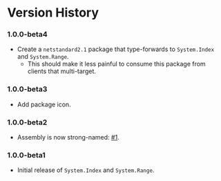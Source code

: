 # Version History

### 1.0.0-beta4

* Create a `netstandard2.1` package that type-forwards to `System.Index` and `System.Range`.
  * This should make it less painful to consume this package from clients that multi-target.

### 1.0.0-beta3

* Add package icon.

### 1.0.0-beta2

* Assembly is now strong-named: [#1](https://github.com/bgrainger/IndexRange/issues/1).

### 1.0.0-beta1

* Initial release of `System.Index` and `System.Range`.
